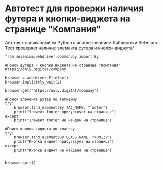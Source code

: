 # Автотест для проверки наличия футера и кнопки-виджета на странице "Компания"
Автотест написанный на Python с использованием библиотеки Selenium. Тест проверяет наличие элемента футера и кнопки-виджета/

```from selenium import webdriver
from selenium.webdriver.common.by import By

#Поиск футера и кнопки-виджета на странице "Компания" https://only.digital/company

browser = webdriver.Firefox()
browser.implicitly_wait(2)

browser.get("https://only.digital/company")

#Поиск элемента футер по тегнейму
try:
    browser.find_element(By.TAG_NAME, "footer") 
    print("Элемент footer присуствует на странице")
except:
    print("Элемент footer не найден на странице")

#Поиск кнопки виджета по классау
try:
    browser.find_element(By.CLASS_NAME, "kUMIZv") 
    print("Кнопка виджет присуствует на странице")
except:
    print("Кнопка виджет не найдена на странице")


browser.quit()
